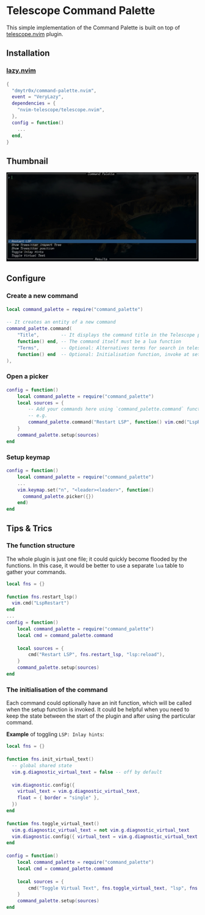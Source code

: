 # Telescope Command Palette

This simple implementation of the Command Palette is built on top of [telescope.nvim](https://github.com/nvim-telescope/telescope.nvim) plugin.

## Installation

### [lazy.nvim](https://github.com/folke/lazy.nvim)
```lua
{
  "dmytr0x/command-palette.nvim",
  event = "VeryLazy",
  dependencies = {
    "nvim-telescope/telescope.nvim",
  },
  config = function()
    ...
  end,
}
```

## Thumbnail
![The picker thumbnail](./thumbnail.jpeg)

## Configure

### Create a new command
```lua
local command_palette = require("command_palette")

-- It creates an entity of a new command
command_palette.command(
    "Title",        -- It displays the command title in the Telescope picker.
    function() end, -- The command itself must be a lua function
    "Terms",        -- Optional: Alternatives terms for search in telescope
    function() end  -- Optional: Initialisation function, invoke at setup() time
),
```

### Open a picker
```lua
config = function()
    local command_palette = require("command_palette")
    local sources = {
        -- Add your commands here using `command_palette.command` function
        -- e.g.
        command_palette.command("Restart LSP", function() vim.cmd("LspRestart") end, "lsp:reload"),
    }
    command_palette.setup(sources)
end
```

### Setup keymap
```lua
config = function()
    local command_palette = require("command_palette")
    ...
    vim.keymap.set("n", "<leader><leader>", function()
      command_palette.picker({})
    end)
end
```

## Tips & Trics

### The function structure
The whole plugin is just one file; it could quickly become flooded by the functions.
In this case, it would be better to use a separate `lua` table to gather your commands.
```lua
local fns = {}

function fns.restart_lsp()
  vim.cmd("LspRestart")
end
...
config = function()
    local command_palette = require("command_palette")
    local cmd = command_palette.command

    local sources = {
        cmd("Restart LSP", fns.restart_lsp, "lsp:reload"),
    }
    command_palette.setup(sources)
end
```

### The initialisation of the command
Each command could optionally have an init function, which will be called when 
the setup function is invoked. It could be helpful when you need to keep the state 
between the start of the plugin and after using the particular command.

**Example** of toggling `LSP: Inlay hints`:
```lua
local fns = {}

function fns.init_virtual_text()
  -- global shared state
  vim.g.diagnostic_virtual_text = false -- off by default
  
  vim.diagnostic.config({
    virtual_text = vim.g.diagnostic_virtual_text,
    float = { border = "single" },
  })
end

function fns.toggle_virtual_text()
  vim.g.diagnostic_virtual_text = not vim.g.diagnostic_virtual_text
  vim.diagnostic.config({ virtual_text = vim.g.diagnostic_virtual_text })
end

config = function()
    local command_palette = require("command_palette")
    local cmd = command_palette.command

    local sources = {
        cmd("Toggle Virtual Text", fns.toggle_virtual_text, "lsp", fns.init_virtual_text),
    }
    command_palette.setup(sources)
end
```